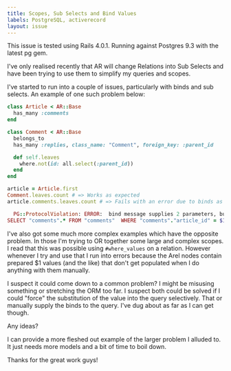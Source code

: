 ```yaml
---
title: Scopes, Sub Selects and Bind Values
labels: PostgreSQL, activerecord
layout: issue
---
```


This issue is tested using Rails 4.0.1. Running against Postgres 9.3 with the latest pg gem.

I've only realised recently that AR will change Relations into Sub Selects and have been trying to use them to simplify my queries and scopes.

I've started to run into a couple of issues, particularly with binds and sub selects. An example of one such problem below:

``` ruby
class Article < AR::Base
  has_many :comments
end

class Comment < AR::Base
  belongs_to
  has_many :replies, class_name: "Comment", foreign_key: :parent_id

  def self.leaves
    where.not(id: all.select(:parent_id))
  end
end

article = Article.first
Comment.leaves.count # => Works as expected
article.comments.leaves.count # => Fails with an error due to binds as below

  PG::ProtocolViolation: ERROR:  bind message supplies 2 parameters, but prepared statement "a29" requires 1
SELECT "comments".* FROM "comments"  WHERE "comments"."article_id" = $1 AND ("comments"."id" NOT IN (SELECT parent_id FROM "comments"  WHERE "comments"."article_id" = $1))
```

I've also got some much more complex examples which have the opposite problem. In those I'm trying to OR together some large and complex scopes. I read that this was possible using `#where_values` on a relation. However whenever I try and use that I run into errors because the Arel nodes contain prepared $1 values (and the like) that don't get populated when I do anything with them manually.

I suspect it could come down to a common problem? I might be misusing something or stretching the ORM too far. I suspect both could be solved if I could "force" the substitution of the value into the query selectively. That or manually supply the binds to the query. I've dug about as far as I can get though.

Any ideas?

I can provide a more fleshed out example of the larger problem I alluded to. It just needs more models and a bit of time to boil down.

Thanks for the great work guys!

